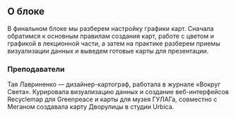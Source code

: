 ## О блоке

В финальном блоке мы разберем настройку графики карт. Сначала обратимся к основным правилам создания карт, работе с цветом и графикой в лекционной части, а затем на практике разберем приемы визуализации данных и выведем готовые карты для презентации.

### Преподаватели 

Тая Лавриненко — дизайнер-картограф, работала в журнале «Вокруг Света». Курировала визуализацию данных и создание веб-интерфейсов Recyclemap для Greenpeace и карты для музея ГУЛАГа, совместно с Меганом создавала карту Дворулицы в студии Urbica.